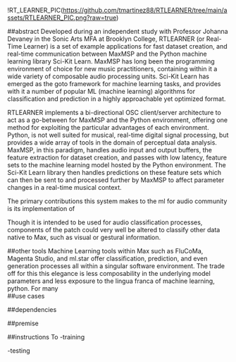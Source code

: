 !RT_LEARNER_PIC(https://github.com/tmartinez88/RTLEARNER/tree/main/assets/RTLEARNER_PIC.png?raw=true)


##abstract
Developed during an independent study with Professor Johanna Devaney in the Sonic Arts MFA at Brooklyn College, RTLEARNER (or Real-Time Learner) is a set of example applications for fast dataset creation, and real-time communication between MaxMSP and the Python machine learning library Sci-Kit Learn. MaxMSP has long been the programming environment of choice for new music practitioners, containing within it a wide variety of composable audio processing units. Sci-Kit Learn has emerged as the goto framework for machine learning tasks, and provides with it a number of popular ML (machine learning) algorithms for classification and prediction in a highly approachable yet optimized format.

RTLEARNER implements a bi-directional OSC client/server architecture to act as a go-between for MaxMSP and the Python environment, offering one method for exploiting the particular advantages of each environment. Python, is not well suited for musical, real-time digital signal processing, but provides a wide array of tools in the domain of perceptual data analysis. MaxMSP, in this paradigm, handles audio input and output buffers, the feature extraction for dataset creation, and passes with low latency, feature sets to the machine learning model hosted by the Python environment. The Sci-Kit Learn library then handles predictions on these feature sets which can then be sent to and processed further by MaxMSP to affect parameter changes in a real-time musical context.

The primary contributions this system makes to the ml for audio community is its implementation of

Though it is intended to be used for audio classification processes, components of the patch could very well be altered to classify other data native to Max, such as visual or gestural information.

##other tools
Machine Learning tools within Max such as FluCoMa, Magenta Studio, and ml.star offer classification, prediction, and even generation processes all within a singular software environment. The trade off for this this elegance is less composability in the underlying model parameters and less exposure to the lingua franca of machine learning, python. For many  
##use cases

##dependencies

##premise

##instructions
To
-training

-testing
